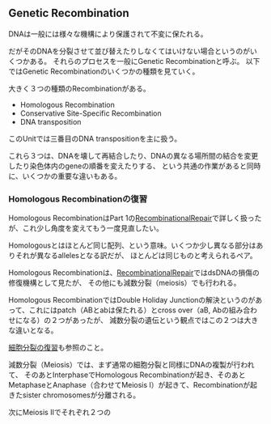 ## Genetic Recombination

DNAは一般には様々な機構により保護されて不変に保たれる。

だがそのDNAを分裂させて並び替えたりしなくてはいけない場合というのがいくつかある。
それらのプロセスを一般にGenetic Recombinationと呼ぶ。
以下ではGenetic Recombinationのいくつかの種類を見ていく。

大きく３つの種類のRecombinationがある。

- Homologous Recombination
- Conservative Site-Specific Recombination
- DNA transposition

このUnitでは三番目のDNA transpositionを主に扱う。

これら３つは、DNAを壊して再結合したり、DNAの異なる場所間の結合を変更したり染色体内のgeneの順番を変えたりする、
という共通の作業があると同時に、いくつかの重要な違いもある。

### Homologous Recombinationの復習

Homologous RecombinationはPart 1の[RecombinationalRepair](RecombinationalRepair.md)で詳しく扱ったが、これ少し角度を変えてもう一度見直したい。

Homologousとはほとんど同じ配列、という意味。いくつか少し異なる部分はありそれが異なるallelesとなる訳だが、
ほとんどは同じものと考えられるペア。

Homologous Recombinationは、[RecombinationalRepair](RecombinationalRepair.md)ではdsDNAの損傷の修復機構として見たが、
その他にも減数分裂（meiosis）でも行われる。

Homologous RecombinationではDouble Holiday Junctionの解決というのがあって、これにはpatch（ABとabは保たれる）とcross over（aB, Abの組み合わせになる）の２つがあったが、
減数分裂の遺伝という観点ではこの２つは大きな違いとなる。

[細胞分裂の復習](細胞分裂の復習.md)も参照のこと。

減数分裂（Meiosis）では、まず通常の細胞分裂と同様にDNAの複製が行われて、
そのあとInterphaseでHomologous Recombinationが起き、そのあとMetaphaseとAnaphase（合わせてMeiosis I）が起きて、Recombinationが起きたsister chromosomesが分離される。

次にMeiosis IIでそれぞれ２つの

